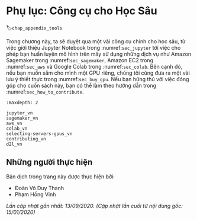 <!--
# Appendix: Tools for Deep Learning
-->

# Phụ lục: Công cụ cho Học Sâu
:label:`chap_appendix_tools`


<!--
In this chapter, we will walk you through major tools for deep learning, 
from introducing Jupyter notebook in :numref:`sec_jupyter` to empowering you training models on Cloud 
such as Amazon SageMaker in :numref:`sec_sagemaker`, Amazon EC2 in :numref:`sec_aws` and Google Colab in :numref:`sec_colab`.
Besides, if you would like to purchase your own GPUs, we also note down some practical suggestions in :numref:`sec_buy_gpu`.
If you are interested in being a contributor of this book, you may follow the instructions in :numref:`sec_how_to_contribute`.
-->

Trong chương này, ta sẽ duyệt qua một vài công cụ chính cho học sâu,
từ việc giới thiệu Jupyter Notebook trong :numref:`sec_jupyter` tới việc cho phép bạn huấn luyện mô hình trên mây sử dụng những dịch vụ như Amazon Sagemaker trong :numref:`sec_sagemaker`, Amazon EC2 trong :numref:`sec_aws` và Google Colab trong :numref:`sec_colab`.
Bên cạnh đó, nếu bạn muốn sắm cho mình một GPU riêng, chúng tôi cũng đưa ra một vài lưu ý thiết thực trong :numref:`sec_buy_gpu`.
Nếu bạn hứng thú với việc đóng góp cho cuốn sách này, bạn có thể làm theo hướng dẫn trong :numref:`sec_how_to_contribute`.


```toc
:maxdepth: 2

jupyter_vn
sagemaker_vn
aws_vn
colab_vn
selecting-servers-gpus_vn
contributing_vn
d2l_vn
```

## Những người thực hiện
Bản dịch trong trang này được thực hiện bởi:

* Đoàn Võ Duy Thanh
* Phạm Hồng Vinh

*Lần cập nhật gần nhất: 13/09/2020. (Cập nhật lần cuối từ nội dung gốc: 15/01/2020)*
